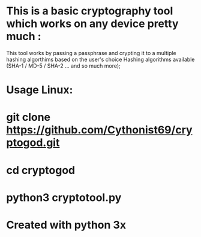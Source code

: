 # This is a basic cryptography tool which works on any device pretty much :
This tool works by passing a passphrase and crypting it to a multiple hashing algorthims based on the user's choice Hashing algorithms available (SHA-1 / MD-5 / SHA-2 ... and so much more);
# Usage Linux:
  # git clone https://github.com/Cythonist69/cryptogod.git 
  # cd cryptogod 
  # python3 cryptotool.py 

# Created with python 3x
